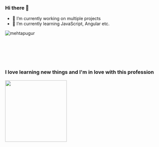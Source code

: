 ### Hi there 👋

- 🔭 I’m currently working on multiple projects
- 🌱 I’m currently learning JavaScript, Angular etc.

<p><img align="left" src="https://github-readme-stats.vercel.app/api/top-langs?username=mehtapugur&show_icons=true&locale=en&layout=compact" alt="mehtapugur" /></p>
<br><br><br/><br/><br/><br/>

### I love learning new things and I'm in love with this profession  

<img height="200px" src="https://media.giphy.com/media/L1R1tvI9svkIWwpVYr/giphy.gif"/>
